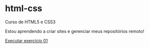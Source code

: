# html-css
 Curso de HTML5 e CSS3

Estou aprendendo a criar sites e gerenciar meus repositórios remoto!

<a href="https://edmilson95.github.io/html-css/exercicios/ex001/index.html">Executar exercício 01</a> 
